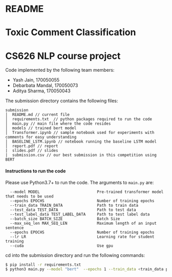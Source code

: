 # README
# Toxic Comment Classification
# CS626 NLP course project

Code implemented by the following team members:
- Yash Jain, 170050055
- Debarbata Mandal, 170050073
- Aditya Sharma, 170050043


The submission directory contains the following files:
```
submission
│  README.md // current file
│  requirements.txt  // python packages required to run the code
│  main.py // main file where the code resides
│  models // trained bert model
│  Transformer.ipynb // sample notebook used for experiments with comments for easy understanding
│  BASELINE_LSTM.ipynb // notebook running the baseline LSTM model
│  report.pdf // report
|  slides.pdf // slides
|  submission.csv // our best submission in this competition using BERT
```

#### Instructions to run the code
Please use Python3.7+ to run the code.
The arguments to `main.py` are:
```
  --model MODEL                         Pre-trained transformer model that needs to be used
  --epochs EPOCHS                       Number of training epochs
  --train_data TRAIN_DATA               Path to train data
  --test_data TEST_DATA                 Path to test data
  --test_label_data TEST_LABEL_DATA     Path to test label data
  --batch_size BATCH_SIZE               Batch Size
  --max_seq_len MAX_SEQ_LEN             Maximum length of an input sentence
  --epochs EPOCHS                       Number of training epochs
  --lr LR                               Learning rate for student training
  --cuda                                Use gpu
```
cd into the submission directory and run the following commands: 
```sh
$ pip install -r requirements.txt
$ python3 main.py --model "bert"  --epochs 1 --train_data <train_data path> --test_data <test_data path> --test_label_data <test_label_data path>
```
